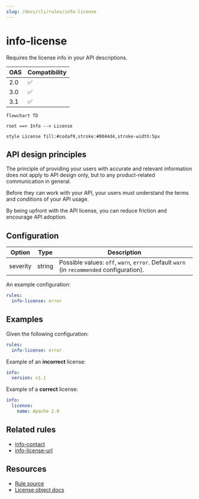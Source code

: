 ```yaml
---
slug: /docs/cli/rules/info-license
---
```

# info-license

Requires the license info in your API descriptions.

|OAS|Compatibility|
|---|---|
|2.0|✅|
|3.0|✅|
|3.1|✅|


```mermaid
flowchart TD

root ==> Info --> License

style License fill:#codaf9,stroke:#0044d4,stroke-width:5px
```

## API design principles

The principle of providing your users with accurate and relevant information does not apply to API design only, but to any product-related communication in general.

Before they can work with your API, your users must understand the terms and conditions of your API usage.

By being upfront with the API license, you can reduce friction and encourage API adoption.

## Configuration

|Option|Type|Description|
|---|---|---|
|severity|string|Possible values: `off`, `warn`, `error`. Default `warn` (in `recommended` configuration). |

An example configuration:

```yaml
rules:
  info-license: error
```

## Examples

Given the following configuration:
```yaml
rules:
  info-license: error
```

Example of an **incorrect** license:

```yaml Object example
info:
  version: v1.1
```

Example of a **correct** license:

```yaml Object example
info:
  license:
    name: Apache 2.0
```

## Related rules

- [info-contact](./info-contact.md)
- [info-license-url](./info-license-url.md)

## Resources

- [Rule source](https://github.com/Redocly/redocly-cli/blob/main/packages/core/src/rules/common/info-license.ts)
- [License object docs](https://redocly.com/docs/openapi-visual-reference/license/)
